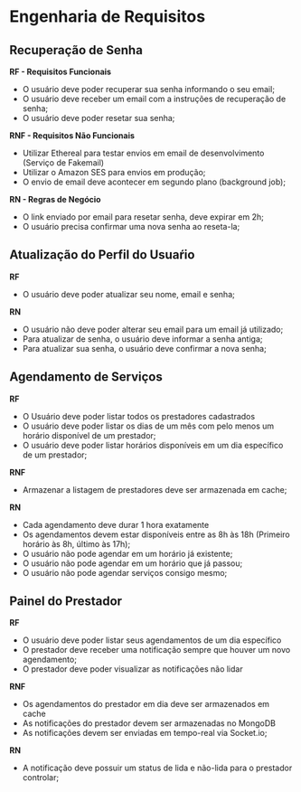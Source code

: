 # Engenharia de Requisitos

## Recuperação de Senha

**RF - Requisitos Funcionais**

- O usuário deve poder recuperar sua senha informando o seu email;
- O usuário deve receber um email com a instruções de recuperação de senha;
- O usuário deve poder resetar sua senha;

**RNF - Requisitos Não Funcionais**

- Utilizar Ethereal para testar envios em email de desenvolvimento (Serviço de Fakemail)
- Utilizar o Amazon SES para envios em produção;
- O envio de email deve acontecer em segundo plano (background job);

**RN - Regras de Negócio**

- O link enviado por email para resetar senha, deve expirar em 2h;
- O usuário precisa confirmar uma nova senha ao reseta-la;

## Atualização do Perfil do Usuaŕio

**RF**

- O usuário deve poder atualizar seu nome, email e senha;

**RN**

- O usuário não deve poder alterar seu email para um email já utilizado;
- Para atualizar de senha, o usuário deve informar a senha antiga;
- Para atualizar sua senha, o usuário deve confirmar a nova senha;

## Agendamento de Serviços

**RF**

- O Usuário deve poder listar todos os prestadores cadastrados
- O usuário deve poder listar os dias de um mês com pelo menos um horário disponível de um prestador;
- O usuário deve poder listar horários disponíveis em um dia específico de um prestador;

**RNF**
- Armazenar a listagem de prestadores deve ser armazenada em cache;

**RN**

- Cada agendamento deve durar 1 hora exatamente
- Os agendamentos devem estar disponíveis entre as 8h às 18h (Primeiro horário às 8h, último às 17h);
- O usuário não pode agendar em um horário já existente;
- O usuário não pode agendar em um horário que já passou;
- O usuário não pode agendar serviços consigo mesmo;

## Painel do Prestador

**RF**

- O usuário deve poder listar seus agendamentos de um dia específico
- O prestador deve receber uma notificação sempre que houver um novo agendamento;
- O prestador deve poder visualizar as notificações não lidar

**RNF**

- Os agendamentos do prestador em dia deve ser armazenados em cache
- As notificações do prestador devem ser armazenadas no MongoDB
- As notificações devem ser enviadas em tempo-real via Socket.io;

**RN**

- A notificação deve possuir um status de lida e não-lida para o prestador controlar;
